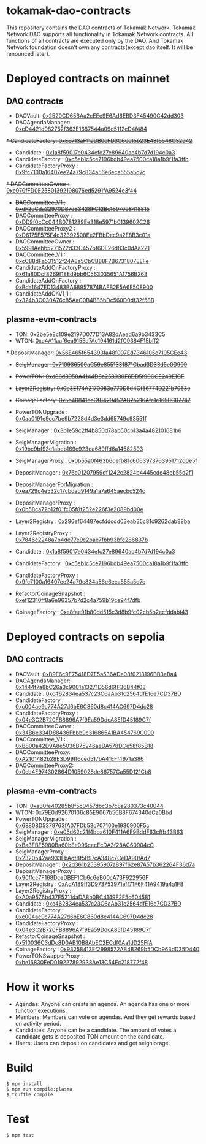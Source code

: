 # tokamak-dao-contracts

This repository contains the DAO contracts of Tokamak Network. Tokamak Network DAO supports all functionality in Tokamak Network contracts. All functions of all contracts are executed only by the DAO. And Tokamak Network foundation doesn't own any contracts(except dao itself. It will be renounced later).

# Deployed contracts on mainnet

## DAO contracts

* DAOVault: [0x2520CD65BAa2cEEe9E6Ad6EBD3F45490C42dd303](https://etherscan.io/address/0x2520CD65BAa2cEEe9E6Ad6EBD3F45490C42dd303)
* DAOAgendaManager: [0xcD4421d082752f363E1687544a09d5112cD4f484](https://etherscan.io/address/0xcD4421d082752f363E1687544a09d5112cD4f484)

<s> * CandidateFactory: [0xE6713aF11aDB0cFD3C60e15b23E43f5548C32942](https://etherscan.io/address/0xE6713aF11aDB0cFD3C60e15b23E43f5548C32942)</s>
* Candidate : [0x1a8f59017e0434efc27e89640ac4b7d7d194c0a3](https://etherscan.io/address/0x1a8f59017e0434efc27e89640ac4b7d7d194c0a3)
* CandidateFactory : [0xc5eb1c5ce7196bdb49ea7500ca18a1b9f1fa3ffb](https://etherscan.io/address/0xc5eb1c5ce7196bdb49ea7500ca18a1b9f1fa3ffb)
* CandidateFactoryProxy : [0x9fc7100a16407ee24a79c834a56e6eca555a5d7c](https://etherscan.io/address/0x9fc7100a16407ee24a79c834a56e6eca555a5d7c)
  
<s> * DAOCommitteeOwner : [0xe070fFD0E25801392108076ed5291fA9524c3f44](https://etherscan.io/address/0xe070fFD0E25801392108076ed5291fA9524c3f44)
* DAOCommittee_V1 : [0xdF2eCda32970DB7dB3428FC12Bc1697098418815](https://etherscan.io/address/0xdF2eCda32970DB7dB3428FC12Bc1697098418815) </s>
* DAOCommitteeProxy : [0xDD9f0cCc044B0781289Ee318e5971b0139602C26](https://etherscan.io/address/0xDD9f0cCc044B0781289Ee318e5971b0139602C26)
* DAOCommitteeProxy2 : [0xD6175F575F4d32392508Ee2FBbDec9a2E8B3c01a](https://etherscan.io/address/0xD6175F575F4d32392508Ee2FBbDec9a2E8B3c01a)
* DAOCommitteeOwner : [0x5991Aebb5271522d33C457bf6DF26d83c0dAa221](https://etherscan.io/address/0x5991Aebb5271522d33C457bf6DF26d83c0dAa221)
* DAOCommittee_V1 : [0xcC88dFa531512f24A8a5CbCB88F7B6731807EEFe](https://etherscan.io/address/0xcC88dFa531512f24A8a5CbCB88F7B6731807EEFe)
* CandidateAddOnFactoryProxy : [0x61a80Dcf8269f18Ed9bb6C563035651A1756B263](https://etherscan.io/address/0x61a80Dcf8269f18Ed9bb6C563035651A1756B263)
* CandidateAddOnFactory : [0xBda1647ED13483BA68957874BAFB2E5A6E508900](https://etherscan.io/address/0xBda1647ED13483BA68957874BAFB2E5A6E508900)
* CandidateAddOnV1_1 : [0x324b3C030A76c85AaC0B4B85bDc560D0df32f58B](https://etherscan.io/address/0x324b3C030A76c85AaC0B4B85bDc560D0df32f58B)

## plasma-evm-contracts

* TON: [0x2be5e8c109e2197D077D13A82dAead6a9b3433C5](https://etherscan.io/address/0x2be5e8c109e2197D077D13A82dAead6a9b3433C5)
* WTON: [0xc4A11aaf6ea915Ed7Ac194161d2fC9384F15bff2](https://etherscan.io/address/0xc4A11aaf6ea915Ed7Ac194161d2fC9384F15bff2)

<s> * DepositManager: [0x56E465f654393fa48f007Ed7346105c7195CEe43](https://etherscan.io/address/0x56E465f654393fa48f007Ed7346105c7195CEe43)
* SeigManager: [0x710936500aC59e8551331871Cbad3D33d5e0D909](https://etherscan.io/address/0x710936500aC59e8551331871Cbad3D33d5e0D909)
* PowerTON: [0xd86d8950A4144D8a258930F6DD5f90CCE249E1CF](https://etherscan.io/address/0xd86d8950A4144D8a258930F6DD5f90CCE249E1CF)
* Layer2Registry: [0x0b3E174A2170083e770D5d4Cf56774D221b7063e](https://etherscan.io/address/0x0b3E174A2170083e770D5d4Cf56774D221b7063e)
* CoinageFactory: [0x5b40841eeCfB429452AB25216Afc1e1650C07747](https://etherscan.io/address/0x5b40841eeCfB429452AB25216Afc1e1650C07747)</s>

* PowerTONUpgrade : [0x0aa0191e9cc7be9b7228d4d3e3dd65749c93551f](https://etherscan.io/address/0x0aa0191e9cc7be9b7228d4d3e3dd65749c93551f)
* SeigManager : [0x3b1e59c2ff4b850d78ab50cb13a4a482101681b6](https://etherscan.io/address/0x3b1e59c2ff4b850d78ab50cb13a4a482101681b6)
* SeigManagerMigration : [0x19bc9bf93e1abeb169c923da689ffd6a14582593](https://etherscan.io/address/)
* SeigManagerProxy : [0x0b55a0f463b6defb81c6063973763951712d0e5f](https://etherscan.io/address/0x0b55a0f463b6defb81c6063973763951712d0e5f)
* DepositManager : [0x76c01207959df1242c2824b4445cde48eb55d2f1](https://etherscan.io/address/0x76c01207959df1242c2824b4445cde48eb55d2f1)
* DepositManagerForMigration : [0xea729c4e532c17cbdad9149a1a7a645aecbc524c](https://etherscan.io/address/0xea729c4e532c17cbdad9149a1a7a645aecbc524c)
* DepositManagerProxy : [0x0b58ca72b12f01fc05f8f252e226f3e2089bd00e](https://etherscan.io/address/0x0b58ca72b12f01fc05f8f252e226f3e2089bd00e)
* Layer2Registry : [0x296ef64487ecfddcdd03eab35c81c9262dab88ba](https://etherscan.io/address/0x296ef64487ecfddcdd03eab35c81c9262dab88ba)
* Layer2RegistryProxy : [0x7846c2248a7b4de77e9c2bae7fbb93bfc286837b](https://etherscan.io/address/0x7846c2248a7b4de77e9c2bae7fbb93bfc286837b)
* Candidate : [0x1a8f59017e0434efc27e89640ac4b7d7d194c0a3](https://etherscan.io/address/0x1a8f59017e0434efc27e89640ac4b7d7d194c0a3)
* CandidateFactory : [0xc5eb1c5ce7196bdb49ea7500ca18a1b9f1fa3ffb](https://etherscan.io/address/0xc5eb1c5ce7196bdb49ea7500ca18a1b9f1fa3ffb)
* CandidateFactoryProxy : [0x9fc7100a16407ee24a79c834a56e6eca555a5d7c](https://etherscan.io/address/0x9fc7100a16407ee24a79c834a56e6eca555a5d7c)
* RefactorCoinageSnapshot : [0xef12310ff8a6e96357b7d2c4a759b19ce94f7dfb](https://etherscan.io/address/0xef12310ff8a6e96357b7d2c4a759b19ce94f7dfb)
* CoinageFactory : [0xe8fae91b80dd515c3d8b9fc02cb5b2ecfddabf43](https://etherscan.io/address/0xe8fae91b80dd515c3d8b9fc02cb5b2ecfddabf43)

# Deployed contracts on sepolia

## DAO contracts
* DAOVault: [0xB9F6c9E75418D7E5a536ADe08f0218196BB3eBa4](https://sepolia.etherscan.io/address/0xB9F6c9E75418D7E5a536ADe08f0218196BB3eBa4)
* DAOAgendaManager: [0x1444f7a8bC26a3c9001a13271D56d6fF36B44f08](https://sepolia.etherscan.io/address/0x1444f7a8bC26a3c9001a13271D56d6fF36B44f08)
* Candidate : [0xc462834ea537c23C6aAb31c2564dfE16e7CD37BD](https://sepolia.etherscan.io/address/0xc462834ea537c23C6aAb31c2564dfE16e7CD37BD)
* CandidateFactory : [0xc004ae9c774A27d6bE6C860d8c414AC697D4dc28](https://sepolia.etherscan.io/address/0xc004ae9c774A27d6bE6C860d8c414AC697D4dc28)
* CandidateFactoryProxy : [0x04e3C2B720FB8896A7f9Ea59DdcA85fD45189C7f](https://sepolia.etherscan.io/address/0x04e3C2B720FB8896A7f9Ea59DdcA85fD45189C7f)
* DAOCommitteeOwner : [0x34B6e334D88436Fbbb9c316865A1BA454769C090](https://sepolia.etherscan.io/address/0x34B6e334D88436Fbbb9c316865A1BA454769C090)
* DAOCommittee_V1 : [0xB800a42D9A8e5036B75246aeDA578DCe58f85B18](https://sepolia.etherscan.io/address/0xB800a42D9A8e5036B75246aeDA578DCe58f85B18)
* DAOCommitteeProxy: [0xA2101482b28E3D99ff6ced517bA41EFf4971a386](https://sepolia.etherscan.io/address/0xA2101482b28E3D99ff6ced517bA41EFf4971a386)
* DAOCommitteeProxy2: [0x0cb4E974302864D1059028de86757Ca55D121Cb8](https://sepolia.etherscan.io/address/0x0cb4E974302864D1059028de86757Ca55D121Cb8)

## plasma-evm-contracts

* TON: [0xa30fe40285b8f5c0457dbc3b7c8a280373c40044](https://sepolia.etherscan.io/address/0xa30fe40285b8f5c0457dbc3b7c8a280373c40044)
* WTON: [0x79E0d92670106c85E9067b56B8F674340dCa0Bbd](https://sepolia.etherscan.io/address/0x79e0d92670106c85e9067b56b8f674340dca0bbd)
* PowerTONUpgrade : [0x68808D5379763fA07FDb53c707100e1930900F5c](https://sepolia.etherscan.io/address/0x68808D5379763fA07FDb53c707100e1930900F5c)
* SeigManager : [0xe05d62c21f4bba610F411A6F9BddF63cffb43B63](https://sepolia.etherscan.io/address/0xe05d62c21f4bba610F411A6F9BddF63cffb43B63)
* SeigManagerMigration : [0xBa3FBF5980Ba60bEe096cecEcDA3f28AC60904cC](https://sepolia.etherscan.io/address/0xBa3FBF5980Ba60bEe096cecEcDA3f28AC60904cC)
* SeigManagerProxy : [0x2320542ae933FbAdf8f5B97cA348c7CeDA90fAd7](https://sepolia.etherscan.io/address/0x2320542ae933FbAdf8f5B97cA348c7CeDA90fAd7)
* DepositManager : [0x2d361b25395907a897f62e87A57b362264F36d7a](https://sepolia.etherscan.io/address/0x2d361b25395907a897f62e87A57b362264F36d7a)
* DepositManagerProxy : [0x90ffcc7F168DceDBEF1Cb6c6eB00cA73F922956F](https://sepolia.etherscan.io/address/0x90ffcc7F168DceDBEF1Cb6c6eB00cA73F922956F)
* Layer2Registry : [0xAdA189ff3D973753971eff71F6F41A9419a4a1F8](https://sepolia.etherscan.io/address/0xAdA189ff3D973753971eff71F6F41A9419a4a1F8)
* Layer2RegistryProxy : [0xA0a9576b437E52114aDA8b0BC4149F2F5c604581](https://sepolia.etherscan.io/address/0xA0a9576b437E52114aDA8b0BC4149F2F5c604581)
* Candidate : [0xc462834ea537c23C6aAb31c2564dfE16e7CD37BD](https://sepolia.etherscan.io/address/0xc462834ea537c23C6aAb31c2564dfE16e7CD37BD)
* CandidateFactory : [0xc004ae9c774A27d6bE6C860d8c414AC697D4dc28](https://sepolia.etherscan.io/address/0xc004ae9c774A27d6bE6C860d8c414AC697D4dc28)
* CandidateFactoryProxy : [0x04e3C2B720FB8896A7f9Ea59DdcA85fD45189C7f](https://sepolia.etherscan.io/address/0x04e3C2B720FB8896A7f9Ea59DdcA85fD45189C7f)
* RefactorCoinageSnapshot : [0x510036C3dDc8D0AB10B8AbEC2ECdf0Aa1dD25FfA](https://sepolia.etherscan.io/address/0x510036C3dDc8D0AB10B8AbEC2ECdf0Aa1dD25FfA)
* CoinageFactory : [0x93258413Ef2998572AB4B269b5DCb963dD35D440](https://sepolia.etherscan.io/address/0x93258413Ef2998572AB4B269b5DCb963dD35D440)
* PowerTONSwapperProxy : [0xbe16830EeD019227892938Ae13C54Ec218772f48](https://sepolia.etherscan.io/address/0xbe16830EeD019227892938Ae13C54Ec218772f48)


# How it works

* Agendas: Anyone can create an agenda. An agenda has one or more function executions.
* Members: Members can vote on agendas. And they get rewards based on activity period.
* Candidates: Anyone can be a candidate. The amount of votes a candidate gets is deposited TON amount on the candidate.
* Users: Users can deposit on candidates and get seigniorage.

# Build

```
$ npm install
$ npm run compile:plasma
$ truffle compile
```

# Test

```
$ npm test
```
